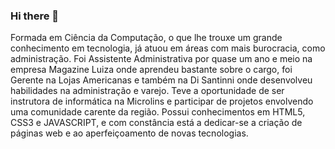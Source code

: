 ### Hi there 👋

Formada em Ciência da Computação, o que lhe trouxe um grande conhecimento em tecnologia, já atuou em áreas com mais burocracia, como administração. Foi Assistente Administrativa por quase um ano e meio na empresa Magazine Luiza onde aprendeu bastante sobre o cargo, foi Gerente na Lojas Americanas e também na Di Santinni onde desenvolveu habilidades na administração e varejo.
Teve a oportunidade de ser instrutora de informática na Microlins e participar de projetos envolvendo uma comunidade carente da região. Possui conhecimentos em HTML5, CSS3 e JAVASCRIPT, e com constância está a dedicar-se a criação de páginas web e ao aperfeiçoamento de novas tecnologias. 

<!--
**Marcianas1l/Marcianas1l** is a ✨ _special_ ✨ repository because its `README.md` (this file) appears on your GitHub profile.

Here are some ideas to get you started:

- 🔭 I’m currently working on ...
- 🌱 I’m currently learning ...
- 👯 I’m looking to collaborate on ...
- 🤔 I’m looking for help with ...
- 💬 Ask me about ...
- 📫 How to reach me: ...
- 😄 Pronouns: ...
- ⚡ Fun fact: ...
-->

